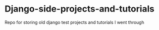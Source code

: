 # Django-side-projects-and-tutorials
Repo for storing old django test projects and tutorials I went through
